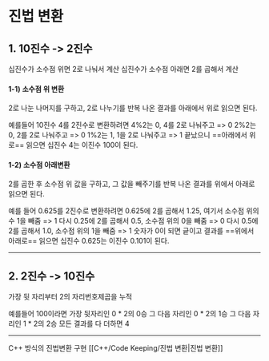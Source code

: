 # 진법 변환

## 1. 10진수 -> 2진수
십진수가 소수점 위면 2로 나눠서 계산
십진수가 소수점 아래면 2를 곱해서 계산

#### 1-1) 소수점 위 변환
2로 나눈 나머지를 구하고, 2로 나누기를 반복
나온 결과를 아래에서 위로 읽으면 된다.

예를들어 10진수 4를 2진수로 변환하려면
4%2는 0, 4를 2로 나눠주고 => 0
2%2는 0, 2를 2로 나눠주고 => 0
1%2는 1, 1을 2로 나눠주고 => 1
끝났으니 ==아래에서 위로== 읽으면 십진수 4는 이진수 100이 된다.

#### 1-2) 소수점 아래변환
2를 곱한 후 소수점 위 값을 구하고, 그 값을 빼주기를 반복
나온 결과를 위에서 아래로 읽으면 된다.

예를 들어 0.625를 2진수로 변환하려면
0.625에 2를 곱해서 1.25, 여기서 소수점 위의 수 1을 빼줌 => 1
다시 0.25에 2를 곱해서 0.5, 소수점 위의 0을 빼줌 => 0
다시 0.5에 2를 곱해서 1.0, 소수점 위의 1을 빼줌 => 1
숫자가 0이 되면 긑이고 결과를 ==위에서 아래로== 읽으면 십진수 0.625는 이진수 0.101이 된다.

___
## 2. 2진수 -> 10진수
가장 뒷 자리부터 2의 자리번호제곱을 누적

예를들어 100이라면 
가장 뒷자리인 0 * 2의 0승
그 다음 자리인 0 * 2의 1승
그 다음 자리인 1 * 2의 2승
모든 결과를 다 더하면 4

___

C++ 방식의 진법변환 구현 [[C++/Code Keeping/진법 변환|진법 변환]]